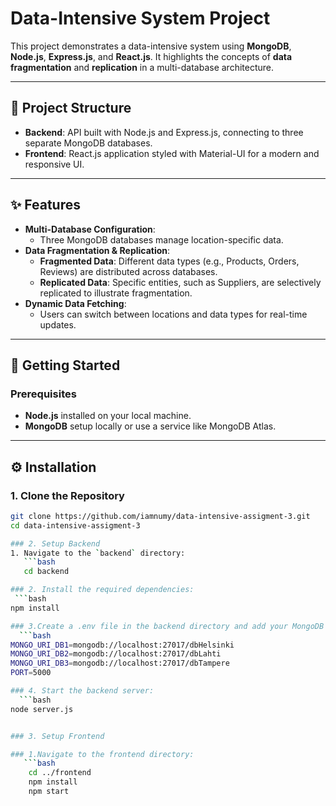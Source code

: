 # Data-Intensive System Project

This project demonstrates a data-intensive system using **MongoDB**, **Node.js**, **Express.js**, and **React.js**. It highlights the concepts of **data fragmentation** and **replication** in a multi-database architecture.

---

## 📁 Project Structure

- **Backend**: API built with Node.js and Express.js, connecting to three separate MongoDB databases.
- **Frontend**: React.js application styled with Material-UI for a modern and responsive UI.

---

## ✨ Features

- **Multi-Database Configuration**: 
  - Three MongoDB databases manage location-specific data.
- **Data Fragmentation & Replication**:
  - **Fragmented Data**: Different data types (e.g., Products, Orders, Reviews) are distributed across databases.
  - **Replicated Data**: Specific entities, such as Suppliers, are selectively replicated to illustrate fragmentation.
- **Dynamic Data Fetching**:
  - Users can switch between locations and data types for real-time updates.

---

## 🚀 Getting Started

### Prerequisites
- **Node.js** installed on your local machine.
- **MongoDB** setup locally or use a service like MongoDB Atlas.

---

## ⚙️ Installation

### 1. Clone the Repository
```bash
git clone https://github.com/iamnumy/data-intensive-assigment-3.git
cd data-intensive-assigment-3

### 2. Setup Backend
1. Navigate to the `backend` directory:
   ```bash
   cd backend

### 2. Install the required dependencies:
 ```bash
npm install

### 3.Create a .env file in the backend directory and add your MongoDB URIs and server port configuration:
  ```bash
MONGO_URI_DB1=mongodb://localhost:27017/dbHelsinki
MONGO_URI_DB2=mongodb://localhost:27017/dbLahti
MONGO_URI_DB3=mongodb://localhost:27017/dbTampere
PORT=5000

### 4. Start the backend server:
  ```bash
node server.js


### 3. Setup Frontend

### 1.Navigate to the frontend directory:
   ```bash
    cd ../frontend
    npm install
    npm start






